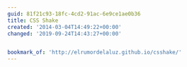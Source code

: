 ```yaml
---
guid: 81f21c93-18fc-4cd2-91ac-6e9ce1ae0b36
title: CSS Shake
created: '2014-03-04T14:49:22+00:00'
changed: '2019-09-24T14:43:27+00:00'


bookmark_of: 'http://elrumordelaluz.github.io/csshake/'
---
```





